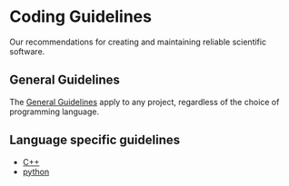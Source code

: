 # Coding Guidelines
Our recommendations for creating and maintaining reliable scientific software.

## General Guidelines
The [General Guidelines](general/README.md) apply to any project, regardless of the choice of programming language.

## Language specific guidelines

- [C++](cpp/README.md)
- [python](python/README.md)
